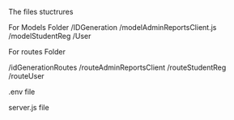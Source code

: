 The files stuctrures 

For Models Folder
/IDGeneration
/modelAdminReportsClient.js
/modelStudentReg
/User

For routes Folder

/idGenerationRoutes
/routeAdminReportsClient
/routeStudentReg
/routeUser

.env file

server.js file
